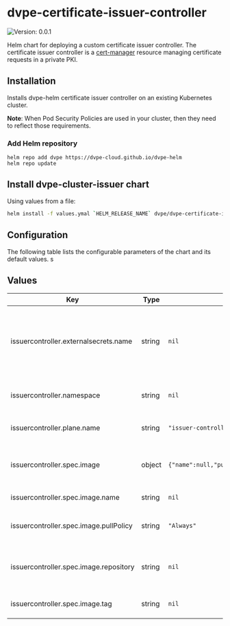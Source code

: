 # dvpe-certificate-issuer-controller

![Version: 0.0.1](https://img.shields.io/badge/Version-0.0.1-informational?style=flat-square)

Helm chart for deploying a custom certificate issuer controller. The certificate issuer controller is a [cert-manager](https://cert-manager.io/docs/) resource managing certificate requests in a private PKI.

## Installation
Installs dvpe-helm certificate issuer controller on an existing Kubernetes cluster.

**Note**: When Pod Security Policies are used in your cluster, then they need to reflect those requirements.

### Add Helm repository

```shell
helm repo add dvpe https://dvpe-cloud.github.io/dvpe-helm
helm repo update
```

## Install dvpe-cluster-issuer chart

Using values from a file:

```bash
helm install -f values.ymal `HELM_RELEASE_NAME` dvpe/dvpe-certificate-issuer-controller
```

## Configuration

The following table lists the configurable parameters of the chart and its default values.
s
## Values

| Key | Type | Default | Description |
|-----|------|---------|-------------|
| issuercontroller.externalsecrets.name | string | `nil` | The name of the external secret key containing the docker credentials for this deployment |
| issuercontroller.namespace | string | `nil` | Namespace for issuer-controller deployment |
| issuercontroller.plane.name | string | `"issuer-controller"` | Name of the Controller Plane |
| issuercontroller.spec.image | object | `{"name":null,"pullPolicy":"Always","repository":null,"tag":null}` | Name of issuer-controller deployment image |
| issuercontroller.spec.image.name | string | `nil` | The image name to use. |
| issuercontroller.spec.image.pullPolicy | string | `"Always"` | The default rule for downloading images. |
| issuercontroller.spec.image.repository | string | `nil` | The docker repository to pull the service image from. |
| issuercontroller.spec.image.tag | string | `nil` | The image version to use. |
